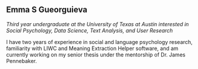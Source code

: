 ## Emma S Gueorguieva

*Third year undergraduate at the University of Texas at Austin interested in Social Psychology, Data Science, Text Analysis, and User Research*

I have two years of experience in social and language psychology research, familiarity with LIWC and Meaning Extraction Helper software, and am currently working on my senior thesis under the mentorship of Dr. James Pennebaker.
